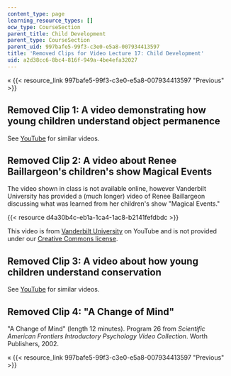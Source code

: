 ```yaml
---
content_type: page
learning_resource_types: []
ocw_type: CourseSection
parent_title: Child Development
parent_type: CourseSection
parent_uid: 997bafe5-99f3-c3e0-e5a8-007934413597
title: 'Removed Clips for Video Lecture 17: Child Development'
uid: a2d38cc6-8bc4-816f-949a-4be4efa32027
---
```


« {{< resource_link 997bafe5-99f3-c3e0-e5a8-007934413597 "Previous" >}}

Removed Clip 1: A video demonstrating how young children understand object permanence
-------------------------------------------------------------------------------------

See [YouTube](http://www.youtube.com/results?search_query=object+permanence&oq=object+permanence&aq=f&aqi=g4&aql=&gs_sm=3&gs_upl=406970l411316l0l411393l19l18l1l9l10l0l248l1230l2.5.1l8l0) for similar videos.

Removed Clip 2: A video about Renee Baillargeon's children's show Magical Events
--------------------------------------------------------------------------------

The video shown in class is not available online, however Vanderbilt University has provided a (much longer) video of Renee Baillargeon discussing what was learned from her children's show "Magical Events."

{{< resource d4a30b4c-eb1a-1ca4-1ac8-b2141fefdbdc >}}

This video is from [Vanderbilt University](http://www.youtube.com/user/VanderbiltUniversity?feature=watch) on YouTube and is not provided under our [Creative Commons license](/terms/#cc).

Removed Clip 3: A video about how young children understand conservation
------------------------------------------------------------------------

See [YouTube](http://www.youtube.com/results?search_query=piaget+conservation&oq=piaget+conservation&aq=f&aqi=g9&aql=&gs_sm=3&gs_upl=3794l6322l0l6649l19l17l0l8l8l0l201l1320l2.6.1l9l0) for similar videos.

Removed Clip 4: "A Change of Mind"
----------------------------------

"A Change of Mind" (length 12 minutes). Program 26 from _Scientific American Frontiers Introductory Psychology Video Collection_. Worth Publishers, 2002.

« {{< resource_link 997bafe5-99f3-c3e0-e5a8-007934413597 "Previous" >}}
